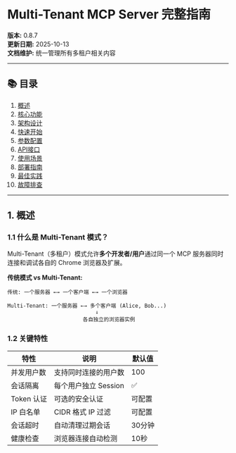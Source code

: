 # Multi-Tenant MCP Server 完整指南

**版本:** 0.8.7  
**更新日期:** 2025-10-13  
**文档维护:** 统一管理所有多租户相关内容

---

## 📚 目录

1. [概述](#1-概述)
2. [核心功能](#2-核心功能)
3. [架构设计](#3-架构设计)
4. [快速开始](#4-快速开始)
5. [参数配置](#5-参数配置)
6. [API接口](#6-api接口)
7. [使用场景](#7-使用场景)
8. [部署指南](#8-部署指南)
9. [最佳实践](#9-最佳实践)
10. [故障排查](#10-故障排查)

---

## 1. 概述

### 1.1 什么是 Multi-Tenant 模式？

Multi-Tenant（多租户）模式允许**多个开发者/用户**通过同一个 MCP 服务器同时连接和调试各自的 Chrome 浏览器及扩展。

**传统模式 vs Multi-Tenant:**

```
传统: 一个服务器 ←→ 一个客户端 ←→ 一个浏览器

Multi-Tenant: 一个服务器 ←→ 多个客户端 (Alice, Bob...)
                            ↓
                        各自独立的浏览器实例
```

### 1.2 关键特性

| 特性       | 说明                 | 默认值 |
| ---------- | -------------------- | ------ |
| 并发用户数 | 支持同时连接的用户数 | 100    |
| 会话隔离   | 每个用户独立 Session | ✅     |
| Token 认证 | 可选的安全认证       | 可配置 |
| IP 白名单  | CIDR 格式 IP 过滤    | 可配置 |
| 会话超时   | 自动清理过期会话     | 30分钟 |
| 健康检查   | 浏览器连接自动检测   | 10秒   |
